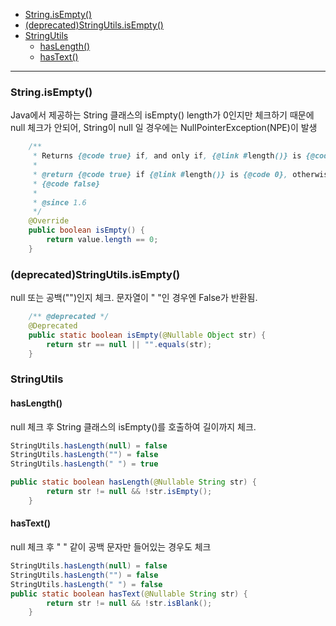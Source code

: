 - [String.isEmpty()](#stringisempty)
- [(deprecated)StringUtils.isEmpty()](#deprecatedstringutilsisempty)
- [StringUtils](#stringutils)
  - [hasLength()](#haslength)
  - [hasText()](#hastext)


<hr>

### String.isEmpty()

Java에서 제공하는 String 클래스의 isEmpty()
length가 0인지만 체크하기 때문에 null 체크가 안되어, String이 null 일 경우에는 NullPointerException(NPE)이 발생
```java
    /**
     * Returns {@code true} if, and only if, {@link #length()} is {@code 0}.
     *
     * @return {@code true} if {@link #length()} is {@code 0}, otherwise
     * {@code false}
     *
     * @since 1.6
     */
    @Override
    public boolean isEmpty() {
        return value.length == 0;
    }
```


### (deprecated)StringUtils.isEmpty()
null 또는 공백("")인지 체크. 문자열이 " "인 경우엔 False가 반환됨.
```java
    /** @deprecated */
    @Deprecated
    public static boolean isEmpty(@Nullable Object str) {
        return str == null || "".equals(str);
    }
```


### StringUtils

#### hasLength()
null 체크 후 String 클래스의 isEmpty()를 호출하여 길이까지 체크.
``` java
StringUtils.hasLength(null) = false
StringUtils.hasLength("") = false
StringUtils.hasLength(" ") = true

public static boolean hasLength(@Nullable String str) {
        return str != null && !str.isEmpty();
    }
```

#### hasText()
null 체크 후 " " 같이 공백 문자만 들어있는 경우도 체크
```java
StringUtils.hasLength(null) = false
StringUtils.hasLength("") = false
StringUtils.hasLength(" ") = false
public static boolean hasText(@Nullable String str) {
        return str != null && !str.isBlank();
    }
```

